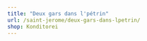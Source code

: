 ```yaml
---
title: "Deux gars dans l'pétrin"
url: /saint-jerome/deux-gars-dans-lpetrin/
shop: Konditorei
---
```

